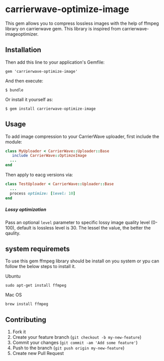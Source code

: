 # carrierwave-optimize-image

This gem allows you to compress lossless images with the help of ffmpeg library on carrierwave gem.
This library is inspired from carrierwave-imageoptimizer.


## Installation

Then add this line to your application's Gemfile:

    gem 'carrierwave-optimize-image'

And then execute:

    $ bundle

Or install it yourself as:

    $ gem install carrierwave-optimize-image



## Usage

To add image compression to your CarrierWave uploader, first include the module:

```ruby
class MyUploader < CarrierWave::Uploader::Base
   include CarrierWave::OptimzeImage
  ...
end
```

Then apply to eacg versions via:

```ruby
class TestUploader < CarrierWave::Uploader::Base
  ...
  process optimize: [level: 10]
end
```

##### Lossy optimization

Pass an optional `level` parameter to specific lossy image quality level (0-100), default is lossless level is 30.
The lessel the value, the better the qaulity.
 
## system requiremets

To use this gem ffmpeg library should be install on you system or ypu can follow the below steps to install it.

Ubuntu
```
sudo apt-get install ffmpeg
```
Mac OS

```
brew install ffmpeg 
```


## Contributing

1. Fork it
2. Create your feature branch (`git checkout -b my-new-feature`)
3. Commit your changes (`git commit -am 'Add some feature'`)
4. Push to the branch (`git push origin my-new-feature`)
5. Create new Pull Request
